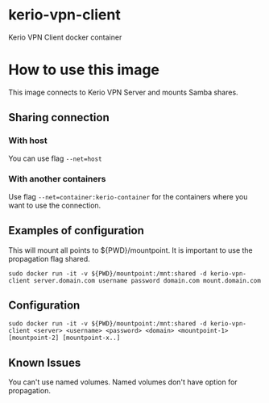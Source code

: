 # kerio-vpn-client
Kerio VPN Client docker container

# How to use this image
This image connects to Kerio VPN Server and mounts Samba shares.

## Sharing connection

### With host

You can use flag `--net=host`

### With another containers

Use flag `--net=container:kerio-container` for the containers where you want to use the connection.

## Examples of configuration
This will mount all points to ${PWD}/mountpoint.
It is important to use the propagation flag shared.

    sudo docker run -it -v ${PWD}/mountpoint:/mnt:shared -d kerio-vpn-client server.domain.com username password domain.com mount.domain.com

## Configuration

    sudo docker run -it -v ${PWD}/mountpoint:/mnt:shared -d kerio-vpn-client <server> <username> <password> <domain> <mountpoint-1> [mountpoint-2] [mountpoint-x..]

## Known Issues

You can't use named volumes. Named volumes don't have option for propagation.

